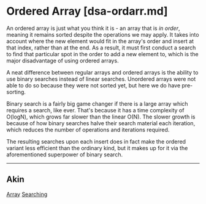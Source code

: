 # Ordered Array [dsa-ordarr.md]

An ordered array is just what you think it is - an array that is _in order_,
meaning it remains sorted despite the operations we may apply. It takes into
account where the new element would fit in the array's order and insert at that
index, rather than at the end. As a result, it must first conduct a search to
find that particular spot in the order to add a new element to, which is the
major disadvantage of using ordered arrays.

A neat difference between regular arrays and ordered arrays is the ability to
use binary searches instead of linear searches. Unordered arrays were not able
to do so because they were not sorted yet, but here we do have pre-sorting.

Binary search is a fairly big game changer if there is a large array which
requires a search, like ever. That's because it has a time complexity of
O(logN), which grows far slower than the linear O(N). The slower growth is
because of how binary searches halve their search material each iteration, which
reduces the number of operations and iterations required.

The resulting searches upon each insert does in fact make the ordered variant
less efficient than the ordinary kind, but it makes up for it via the
aforementioned superpower of binary search.

---

## Akin

[Array](dsa-array.md)
[Searching](dsa-search.md)
